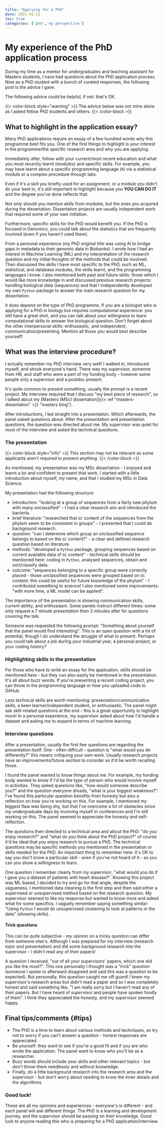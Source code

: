 ```yaml
---
title: "Applying for a PhD"
date: 2021-01-21
toc: true
categories: ['phd','my perspective']
---
```


# My experience of the PhD application process

During my time as a mentor for undergraduates and teaching assistant for Masters students, I have had questions about the PhD application process.
Now as a PhD student with a bunch of curated responses, the following post is the advice I gave.

The following advice could be helpful, if not: that's OK. 

{{< color-block style="warning" >}}
The advice below was not mine alone as I asked fellow PhD students and others.
{{< /color-block >}}

## What to highlight in the application essay?

Many PhD applications require an essay of a few hundred words why this programme best fits you.
One of the first things to highlight is your interest in the programme/the specific research area and why you are applying.

Immediately after, follow with your current/most recent education and what you most recently learnt (modules) and specific skills.
For example, you may have learnt about a specific programming language (`R`) via a statistical module or a complex procedure through labs.

Even if it's a skill you briefly used for an assignment, or a module you didn't do your best in, it's still important to highlight because you **YOU CAN DO IT** and the degree you've done reflects that.

Not only should you mention skills from modules, but the ones you acquired during the dissertation.
Dissertation projects are usually independent work that required some of your own initiation.

Furthermore, specific skills for the PhD would benefit you.
If the PhD is focused in Genomics, you could talk about the statistics that are frequently involved (even if you haven't used them). 

From a personal experience (my PhD original title was using AI to bridge gaps in metadata to their genomic data in Biobanks): I wrote how I had an interest in Machine Learning (ML) and my interpretation of the research question and my initial thoughts of the methods that could be involved.
Then discussed the skills I have most specific to the PhD, such as ML, statistical, and database modules, the skills learnt, and the programming languages I know.
I also mentioned both past and future skills: those which I would like more knowledge in and discussed previous research projects: handling biological data (sequences) and that I independently developed my own `Python` package to answer the main research question for my dissertation.

It does depend on the type of PhD programme.
If you are a biologist who is applying for a PhD in biology but requires computational experience: you still have a great shot, and you can talk about your willingness to learn computational skills to answer the biological question.
Don't forget about the other interpersonal skills: enthusiastic, and independent, communication/presenting.
Mention all those you would best describe yourself!

## What was the interview procedure?

I actually remember my PhD interview very well! I walked in, introduced myself, and shook everyone's hand.
There was my supervisor, someone from HR, and staff who were a part of my funding body - however some people only a supervisor and a postdoc present.

It's quite common to present something, usually the prompt is a recent project.
My interview required that I discuss "my best piece of research", so I talked about my [Masters (MSc) dissertation]({{< ref "masters-dissertation" >}} "masters blog").

After introductions, I led straight into a presentation. Which afterwards, the panel asked questions about.
After the presentation and presentation questions, the question was directed about me.
My supervisor was quiet for most of the interview and asked the technical questions.

### The presentation

{{< color-block style="info" >}}
This section may not be relevant as some applicants aren't required to present anything.
{{< /color-block >}}

As mentioned, my presentation was my MSc dissertation - I enjoyed and learnt a lot and confident to present that work.
I started with a little introduction about myself, my name, and that I studied my MSc in Data Science.

My presentation had the following structure:

+ introduction: "looking at a group of sequences from a fairly new phylum with many unclassified" - I had a clear research aim and introduced the bacteria.
+ brief literature: "researched that `GC` content of the sequences from the phylum seem to be consistent in groups" - I presented that I could do background research.
+ question: "can I determine which group an unclassified sequence belongs to based on the `GC` content?" - a clear and defined research question based on literature.
+ methods: "developed a `Python` package, grouping sequences based on current available data of `GC` content" - technical skills should be mentioned here: coding in `Python`, analysed sequences, obtain and sort/classify data.
+ outcome: "sequences belonging to a specific group were correctly placed - those unclassified sequences were grouped based on `GC` content: this could be useful for future knowledge of the phylum" - I contributed something to science! I also mentioned some improvements: "with more time, a ML model can be applied".

The importance of the presentation is showing communication skills, current ability, and enthusiasm.
Some panels instruct different times: some only request a 7 minute presentation then 3 minutes after for questions covering the talk.

Someone was requested the following prompt: "Something about yourself that the panel would find interesting".
This is an open question with a lot of potential, though I do understand the struggle of what to present. Perhaps you could talk about a job during your industrial year, a personal project, or your coding history?

### Highlighting skills in the presentation

For those who have to write an essay for the application, skills should be mentioned here - but they can also easily be mentioned in the presentation. 
It's all about buzz words. If you're presenting a recent coding project, you can throw in the programming language or how you uploaded code to GitHub.

Less technical skills are worth mentioning: presentation/communication skills, a keen learner/independent student, or enthusiastic.
The panel might ask skill-related questions at the end - this is a great opportunity to highlight more! In a personal experience, my supervisor asked about how I'd handle a dataset and asking me to expand in terms of machine learning.

### Interview questions

After a presentation, usually the first few questions are regarding the presentation itself.
One - often difficult - question is "what would you do differently?" this means critiquing your own work. Usually research projects have an improvements/future section to consider so it'd be worth recalling those.

I found the panel wanted to know things about me. 
For example, my funding body wanted to know if I'd be the type of person who would involve myself in activities.
They asked questions like, "how would someone describe you?" and the question everyone dreads, "what is your biggest weakness?". 
I've found this particular question benefits from honesty but also a reflection on how you're working on this. For example, I mentioned my biggest flaw was being shy, but that I've overcome a lot of obstacles since my undergraduate days by involving myself in conferences and I'm still working on this. 
The panel seemed to appreciate the honesty and self-reflection.

The questions then directed to a technical area and about the PhD: "do you enjoy research?" and "what do you think about the PhD project?" of course it'd be ideal that you enjoy research to pursue a PhD.
The technical questions may be specific methods you mentioned in the presentation or skills needed for the PhD.
An important thing to remember here: it's OK to say you don't know a particular skill - even if you've not heard of it - as you can you show a willingness to learn.

One question I remember clearly from my supervisor, "what would you do if I gave you a dataset of patients with heart disease?". Knowing this project was ML-based, I decided to try and go for that angle, despite the vagueness.
I mentioned data cleaning is the first step and then said either a supervised or unsupervised method based on the research question.
My supervisor seemed to like my response but wanted to know more and asked what for some specifics. I vaguely remember saying something similar: "Using `Python` I would do unsupervised clustering to look at patterns in the data" (showing skills).

#### Trick questions

This can be quite subjective - my opinion on a tricky question can differ from someone else's.
Although I was prepared for my interview (research topic and presentation) and did some background research into the supervisor - I didn't read any of their papers!

A question I received, "out of all your supervisors' papers, which one did you like the most?". This one personally I thought was a "trick" question (someone I spoke to afterward disagreed and said this was a question to be expected).
But personally, this question caught me off guard! I knew my supervisor's research areas but didn't read a paper and so I was completely honest and said something like, "I am really sorry but I haven't read any of their papers. But I have heard of *supervisor* and people have spoken fondly of them". I think they appreciated the honesty, and my supervisor seemed happy.

## Final tips/comments {#tips}

+ The PhD is a time to learn about various methods and techniques, so try not to worry if you can't answer a question - honest responses are appreciated.
+ Be yourself: they want to see if you're a good fit and if you are who wrote the application. The panel want to know who you'll be as a researcher.
+ Buzz words should include your skills and other relevant topics - but don't throw them needlessly and without knowledge.
+ Finally, do a little background research into the research area and the supervisor - but don't worry about needing to know the inner details and the algorithms.

### Good luck!
These are all my opinions and experiences - everyone's is different - and each panel will ask different things.
The PhD is a learning and development journey, and the supervisor should be passing on their knowledge. 
Good luck to anyone reading this who is preparing for a PhD application/interview.